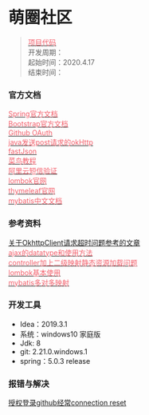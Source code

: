 # <font size=6>萌圈社区</font> #

> [<font color=#F4606C>项目代码</font>](https://github.com/iwishing/ccCommunity)  
> 开发周期：  
> 起始时间：2020.4.17  
> 结束时间：  
### 官方文档
[<font color=#F4606C>Spring官方文档</font>](https://spring.io/guides)  
[<font color=#F4606C>Bootstrap官方文档</font>](https://v3.bootcss.com/getting-started)  
[<font color=#F4606C>Github OAuth</font>](https://developer.github.com/apps/building-oauth-apps/creating-an-oauth-app/)  
[<font color=#F4606C>java发送post请求的okHttp</font>](]https://square.github.io/okhttp/)  
[<font color=#F4606C>fastJson</font>](https://github.com/alibaba/fastjson/wiki/Quick-Start-CN)  
[<font color=#F4606C>菜鸟教程</font>](https://www.runoob.com/)  
[<font color=#F4606C>阿里云短信验证</font>](https://dysms.console.aliyun.com/dysms.htm?spm=5176.8195934.1283918..144a30c9hgoyME&aly_as=mUKUUN9uw&accounttraceid=7ef6e803652b42e8b92e9562c84966acbzzq#/overview)    
[<font color=#F4606C>lombok官网</font>](https://projectlombok.org/)  
[<font color=#F4606C>thymeleaf官网</font>](https://www.thymeleaf.org/)    
[<font color=#F4606C>mybatis中文文档</font>](https://mybatis.org/mybatis-3/zh/)    


### 参考资料
[<font>关于OkhttpClient请求超时问题参考的文章</font>](https://blog.csdn.net/do168/article/details/51848895)  
[<font color=#F4606C>ajax的datatype和使用方法</font>](https://blog.csdn.net/blackcat88/article/details/89487915)    
[<font color=#F4606C>controller加上二级映射静态资源加载问题</font>](https://blog.csdn.net/xia4820723/article/details/49659263)  
[<font color=#F4606C>lombok基本使用</font>](https://www.jianshu.com/p/2543c71a8e45)  
[<font color=#F4606C>mybatis多对多映射</font>](https://www.jianshu.com/p/58b92011130b)  


### 开发工具
* Idea：2019.3.1
* 系统：windows10 家庭版
* Jdk: 8
* git: 2.21.0.windows.1
* spring：5.0.3 release
### 报错与解决
[授权登录github经常connection reset](https://blog.csdn.net/fuckingone/article/details/105151628)  
